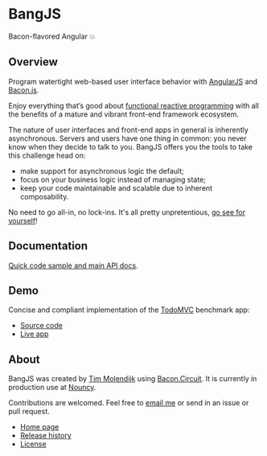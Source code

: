 # BangJS
Bacon-flavored Angular :boom:


## Overview

Program watertight web-based user interface behavior with [AngularJS](https://angularjs.org/) and [Bacon.js](https://baconjs.github.io/).

Enjoy everything that’s good about [functional reactive programming](https://gist.github.com/staltz/868e7e9bc2a7b8c1f754) with all the benefits of a mature and vibrant front-end framework ecosystem.

The nature of user interfaces and front-end apps in general is inherently asynchronous. Servers and users have one thing in common: you never know when they decide to talk to you. BangJS offers you the tools to take this challenge head on:

* make support for asynchronous logic the default;
* focus on your business logic instead of managing state;
* keep your code maintainable and scalable due to inherent composability.

No need to go all-in, no lock-ins. It's all pretty unpretentious, [go see for yourself](https://github.com/bangjs/bangjs/blob/master/doc/build/bang/bang.md)!


## Documentation

[Quick code sample and main API docs](https://github.com/bangjs/bangjs/blob/master/doc/build/bang/bang.md).


## Demo

Concise and compliant implementation of the [TodoMVC](http://todomvc.com/) benchmark app:

* [Source code](https://github.com/bangjs/todomvc/)
* [Live app](http://bangjs.org/todomvc/)


## About

BangJS was created by [Tim Molendijk](https://twitter.com/timmolendijk) using [Bacon.Circuit](https://github.com/bangjs/bacon.circuit/). It is currently in production use at [Nouncy](http://nouncy.com/).

Contributions are welcomed. Feel free to [email me](https://github.com/bangjs/bangjs/blob/master/package.json#L24) or send in an issue or pull request.

* [Home page](http://bangjs.org/)
* [Release history](https://github.com/bangjs/bangjs/blob/master/CHANGES.md)
* [License](http://timmolendijk.mit-license.org/)